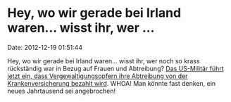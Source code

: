 Hey, wo wir gerade bei Irland waren\... wisst ihr, wer \...
===========================================================

Date: 2012-12-19 01:51:44

Hey, wo wir gerade bei Irland waren\... wisst ihr, wer noch so krass
rückständig war in Bezug auf Frauen und Abtreibung? [Das US-Militär
führt jetzt ein, dass Vergewaltigungsopfern ihre Abtreibung von der
Krankenversicherung bezahlt
wird](http://www.huffingtonpost.com/2012/12/18/military-abortion-amendment_n_2324969.html).
WHOA! Man könnte fast denken, ein neues Jahrtausend sei angebrochen!

